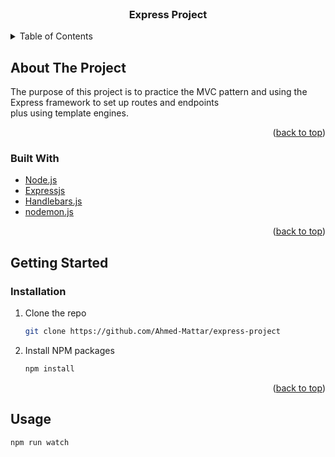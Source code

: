 <div id="top"></div>
<br />
<div align="center">

  <h3 align="center">Express Project</h3>

</div>

<!-- TABLE OF CONTENTS -->
<details>
  <summary>Table of Contents</summary>
  <ol>
    <li>
      <a href="#about-the-project">About The Project</a>
      <ul>
        <li><a href="#built-with">Built With</a></li>
      </ul>
    </li>
    <li>
      <a href="#getting-started">Getting Started</a>
      <ul>
        <li><a href="#prerequisites">Prerequisites</a></li>
        <li><a href="#installation">Installation</a></li>
        <li><a href="#usage">Usage</a></li>
      </ul>
    </li>
  </ol>
</details>

<!-- ABOUT THE PROJECT -->

## About The Project

The purpose of this project is to practice the MVC pattern and using the Express framework to set up routes and endpoints  
plus using template engines.

<p align="right">(<a href="#top">back to top</a>)</p>

### Built With

- [Node.js](https://nodejs.org/)
- [Expressjs](https://expressjs.com/)
- [Handlebars.js](https://handlebarsjs.com/)
- [nodemon.js](https://www.npmjs.com/package/nodemon/)

<p align="right">(<a href="#top">back to top</a>)</p>

<!-- GETTING STARTED -->

## Getting Started

### Installation

1. Clone the repo
   ```sh
   git clone https://github.com/Ahmed-Mattar/express-project
   ```
2. Install NPM packages
   ```sh
   npm install
   ```

<p align="right">(<a href="#top">back to top</a>)</p>

<!-- USAGE EXAMPLES -->

## Usage

```sh
npm run watch
```
